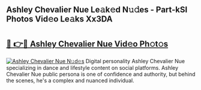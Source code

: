 ## Ashley Chevalier Nue Le𝚊k𝚎d N𝚞𝚍es - Part-kSI Photos Vid𝚎o Le𝚊ks Xx3DA

# <h2><a href="http://fb3my3u.evod.top/?m=Ashley+Chevalier+Nue">🔗 👉🔴 Ashley Chevalier Nue Vid𝚎o Ph𝚘t𝚘s</a></h2>

[![Ashley Chevalier Nue N𝚞d𝚎s](https://i.imgur.com/8V9OHl7.gif)](http://fb3my3u.evod.top/?m=Ashley+Chevalier+Nue)
Digital personality Ashley Chevalier Nue specializing in dance and lifestyle content on social platforms. Ashley Chevalier Nue public persona is one of confidence and authority, but behind the scenes, he's a complex and nuanced individual. 
